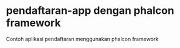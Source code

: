 # pendaftaran-app dengan phalcon framework
Contoh aplikasi pendaftaran menggunakan phalcon framework


